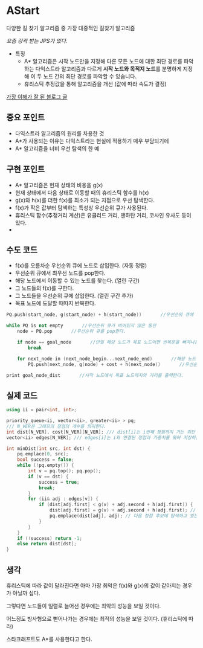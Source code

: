 # AStart

다양한 길 찾기 알고리즘 중 가장 대중적인 길찾기 알고리즘

*요즘 강곽 받는 JPS가 있다.*

- 특징
  - A* 알고리즘은 시작 노드만을 지정해 다른 모든 노드에 대한 최단 경로를 파악하는 다익스트라 알고리즘과 다르게 **시작 노드와 목적지 노드**를 분명하게 지정해 이 두 노드 간의 최단 경로를 파악할 수 있습니다.
  - 휴리스틱 추정값을 통해 알고리즘을 개선 (값에 따라 속도가 결정)

[가장 이해가 잘 된 블로그 글](http://www.gisdeveloper.co.kr/?p=3897)

## 중요 포인트

- 다익스트라 알고리즘의 원리를 차용한 것
- A*가 사용되는 이유는 다익스트라는 현실에 적용하기 매우 부담되기에
- A* 알고리즘을 너비 우선 탐색의 한 예

## 구현 포인트

- A* 알고리즘은 현재 상태의 비용을 g(x)
- 현재 상태에서 다음 상태로 이동할 때의 휴리스틱 함수를 h(x)
- g(x)와 h(x)를 더한 f(x)를 최소가 되는 지점으로 우선 탐색한다.
- f(x)가 작은 값부터 탐색하는 특성상 우선순위 큐가 사용된다.
- 휴리스틱 함수(추정거리 계산)은 유클리드 거리, 맨하탄 거리, 코사인 유사도 등이 있다.
-

## 수도 코드

- f(x)를 오름차순 우선순위 큐에 노드로 삽입한다. (자동 정렬)
- 우선순위 큐에서 최우선 노드를 pop한다.
- 해당 노드에서 이동할 수 있는 노드를 찾는다. (열린 구간)
- 그 노드들의 f(x)를 구한다.
- 그 노드들을 우선순위 큐에 삽입한다. (열린 구간 추가)
- 목표 노드에 도달할 때따지 반복한다.

```c++
PQ.push(start_node, g(start_node) + h(start_node))       //우선순위 큐에 시작 노드를 삽입한다.

while PQ is not empty       //우선순위 큐가 비어있지 않은 동안
    node = PQ.pop       //우선순위 큐를 pop한다.

    if node == goal_node       //만일 해당 노드가 목표 노드이면 반복문을 빠져나온다. 기저사례
        break

    for next_node in (next_node_begin...next_node_end)       //해당 노드에서 이동할 수 있는 다음 노드들을 보는 동안
        PQ.push(next_node, g(node) + cost + h(next_node))       //우선순위 큐에 다음 노드를 삽입한다.

print goal_node_dist       //시작 노드에서 목표 노드까지의 거리를 출력한다.
```

## 실제 코드

```c++
using ii = pair<int, int>;

priority_queue<ii, vector<ii>, greater<ii> > pq;
/// N_VER은 그래프의 정점의 개수를 의미한다.
int dist[N_VER], cost[N_VER][N_VER]; /// dist[i]는 i번째 정점까지 가는 최단 거리를 의미한다.
vector<ii> edges[N_VER]; /// edges[i]는 i와 연결된 정점과 가중치를 묶어 저장하는 벡터이다.

int minDist(int src, int dst) {
    pq.emplace(0, src);
    bool success = false;
    while (!pq.empty()) {
        int v = pq.top(); pq.pop();
        if (v == dst) {
            success = true;
            break;
        }
        for (ii& adj : edges[v]) {
            if (dist[adj.first] < g(v) + adj.second + h(adj.first)) {
                dist[adj.first] = g(v) + adj.second + h(adj.first); // 이완 (relaxation)
                pq.emplace(dist[adj], adj); // 다음 정점 후보에 탐색하고 있는 정점을 넣는다.
            }
        }
    }
    if (!success) return -1;
    else return dist[dst];
}
```

## 생각

휴리스틱에 따라 값이 달라진다면 아마 가장 최악은 f(x)와 g(x)의 값이 같아지는 경우가 아닐까 싶다.

그렇다면 노드들이 일렬로 늘어선 경우에는 최악의 성능을 보일 것이다.

어느정도 방사형으로 뻗어나가는 경우에는 최적의 성능을 보일 것이다. (휴리스틱에 따라)

스타크래프트도 A*를 사용한다고 한다.
